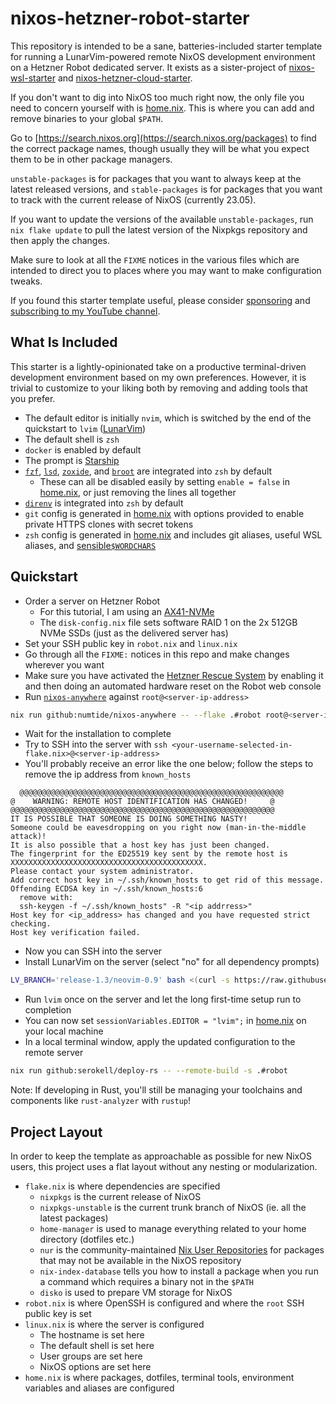 # nixos-hetzner-robot-starter

This repository is intended to be a sane, batteries-included starter template
for running a LunarVim-powered remote NixOS development environment on a
Hetzner Robot dedicated server. It exists as a sister-project of
[nixos-wsl-starter](https://github.com/lgug2z/nixos-wsl-starter) and
[nixos-hetzner-cloud-starter](https://github.com/lgug2z/nixos-hetzner-cloud-starter).

If you don't want to dig into NixOS too much right now, the only file you need
to concern yourself with is [home.nix](home.nix). This is where you can add and
remove binaries to your global `$PATH`.

Go to [https://search.nixos.org](https://search.nixos.org/packages) to find the
correct package names, though usually they will be what you expect them to be
in other package managers.

`unstable-packages` is for packages that you want to always keep at the latest
released versions, and `stable-packages` is for packages that you want to track
with the current release of NixOS (currently 23.05).

If you want to update the versions of the available `unstable-packages`, run
`nix flake update` to pull the latest version of the Nixpkgs repository and
then apply the changes.

Make sure to look at all the `FIXME` notices in the various files which are
intended to direct you to places where you may want to make configuration
tweaks.

If you found this starter template useful, please consider
[sponsoring](https://github.com/sponsors/LGUG2Z) and [subscribing to my YouTube
channel](https://www.youtube.com/channel/UCeai3-do-9O4MNy9_xjO6mg?sub_confirmation=1).

## What Is Included

This starter is a lightly-opinionated take on a productive terminal-driven
development environment based on my own preferences. However, it is trivial to
customize to your liking both by removing and adding tools that you prefer.

* The default editor is initially `nvim`, which is switched by the end of the
  quickstart to `lvim` ([LunarVim](https://lunarvim.org))
* The default shell is `zsh`
* `docker` is enabled by default
* The prompt is [Starship](https://starship.rs/)
* [`fzf`](https://github.com/junegunn/fzf),
  [`lsd`](https://github.com/lsd-rs/lsd),
  [`zoxide`](https://github.com/ajeetdsouza/zoxide), and
  [`broot`](https://github.com/Canop/broot) are integrated into `zsh` by
  default
    * These can all be disabled easily by setting `enable = false` in
      [home.nix](home.nix), or just removing the lines all together
* [`direnv`](https://github.com/direnv/direnv) is integrated into `zsh` by
  default
* `git` config is generated in [home.nix](home.nix) with options provided to
  enable private HTTPS clones with secret tokens
* `zsh` config is generated in [home.nix](home.nix) and includes git aliases,
  useful WSL aliases, and
  [sensible`$WORDCHARS`](https://lgug2z.com/articles/sensible-wordchars-for-most-developers/)

## Quickstart

* Order a server on Hetzner Robot
    * For this tutorial, I am using an [AX41-NVMe](https://www.hetzner.com/dedicated-rootserver/ax41-nvme)
    * The `disk-config.nix` file sets software RAID 1 on the 2x 512GB NVMe SSDs (just as the delivered server has)
* Set your SSH public key in `robot.nix` and `linux.nix`
* Go through all the `FIXME:` notices in this repo and make changes wherever
  you want
* Make sure you have activated the [Hetzner Rescue System](https://docs.hetzner.com/robot/dedicated-server/troubleshooting/hetzner-rescue-system/) by enabling it and then doing an automated hardware reset on the Robot web console
* Run [`nixos-anywhere`](https://github.com/nix-community/nixos-anywhere)
  against `root@<server-ip-address>`
```bash
nix run github:numtide/nixos-anywhere -- --flake .#robot root@<server-ip-address>
```
* Wait for the installation to complete
* Try to SSH into the server with `ssh <your-username-selected-in-flake.nix>@<server-ip-address>`
* You'll probably receive an error like the one below; follow the steps to remove the ip address from `known_hosts`
```
  @@@@@@@@@@@@@@@@@@@@@@@@@@@@@@@@@@@@@@@@@@@@@@@@@@@@@@@@@@@
@    WARNING: REMOTE HOST IDENTIFICATION HAS CHANGED!     @
@@@@@@@@@@@@@@@@@@@@@@@@@@@@@@@@@@@@@@@@@@@@@@@@@@@@@@@@@@@
IT IS POSSIBLE THAT SOMEONE IS DOING SOMETHING NASTY!
Someone could be eavesdropping on you right now (man-in-the-middle attack)!
It is also possible that a host key has just been changed.
The fingerprint for the ED25519 key sent by the remote host is
XXXXXXXXXXXXXXXXXXXXXXXXXXXXXXXXXXXXXXXXXXX.
Please contact your system administrator.
Add correct host key in ~/.ssh/known_hosts to get rid of this message.
Offending ECDSA key in ~/.ssh/known_hosts:6
  remove with:
  ssh-keygen -f ~/.ssh/known_hosts" -R "<ip addrress>"
Host key for <ip_address> has changed and you have requested strict checking.
Host key verification failed.
```
* Now you can SSH into the server
* Install LunarVim on the server (select "no" for all dependency prompts)
```bash
LV_BRANCH='release-1.3/neovim-0.9' bash <(curl -s https://raw.githubusercontent.com/LunarVim/LunarVim/release-1.3/neovim-0.9/utils/installer/install.sh)
```
* Run `lvim` once on the server and let the long first-time setup run to completion
* You can now set `sessionVariables.EDITOR = "lvim";` in [home.nix](home.nix) on your local machine
* In a local terminal window, apply the updated configuration to the remote server
```bash
nix run github:serokell/deploy-rs -- --remote-build -s .#robot
```

Note: If developing in Rust, you'll still be managing your toolchains and components like `rust-analyzer` with `rustup`!

## Project Layout

In order to keep the template as approachable as possible for new NixOS users,
this project uses a flat layout without any nesting or modularization.

* `flake.nix` is where dependencies are specified
    * `nixpkgs` is the current release of NixOS
    * `nixpkgs-unstable` is the current trunk branch of NixOS (ie. all the
      latest packages)
    * `home-manager` is used to manage everything related to your home
      directory (dotfiles etc.)
    * `nur` is the community-maintained [Nix User
      Repositories](https://nur.nix-community.org/) for packages that may not
      be available in the NixOS repository
    * `nix-index-database` tells you how to install a package when you run a
      command which requires a binary not in the `$PATH`
    * `disko` is used to prepare VM storage for NixOS
* `robot.nix` is where OpenSSH is configured and where the `root` SSH public
  key is set
* `linux.nix` is where the server is configured
    * The hostname is set here
    * The default shell is set here
    * User groups are set here
    * NixOS options are set here
* `home.nix` is where packages, dotfiles, terminal tools, environment variables
  and aliases are configured
